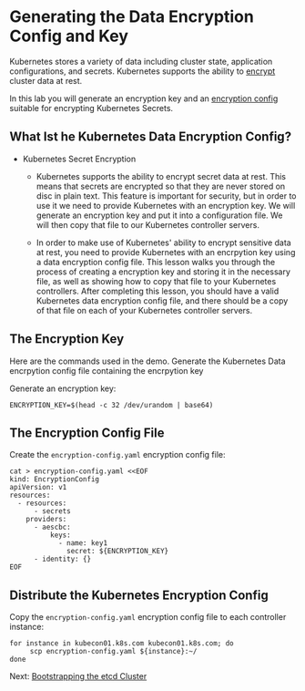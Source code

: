 # Generating the Data Encryption Config and Key

Kubernetes stores a variety of data including cluster state, application configurations, and secrets. Kubernetes supports the ability to [encrypt](https://kubernetes.io/docs/tasks/administer-cluster/encrypt-data) cluster data at rest.

In this lab you will generate an encryption key and an [encryption config](https://kubernetes.io/docs/tasks/administer-cluster/encrypt-data/#understanding-the-encryption-at-rest-configuration) suitable for encrypting Kubernetes Secrets.

## What Ist he Kubernetes Data Encryption Config?
- Kubernetes Secret Encryption 
    - Kubernetes supports the ability to encrypt secret data at rest. This means that secrets are encrypted so that they are never stored on disc in plain text. This feature is important for security, but in order to use it we need to provide Kubernetes with an encryption key. We will generate an encryption key and put it into a configuration file. We will then copy that file to our Kubernetes controller servers.


    - In order to make use of Kubernetes' ability to encrypt sensitive data at rest, you need to provide Kubernetes with an encrpytion key using a data encryption config file. This lesson walks you through the process of creating a encryption key and storing it in the necessary file, as well as showing how to copy that file to your Kubernetes controllers. After completing this lesson, you should have a valid Kubernetes data encryption config file, and there should be a copy of that file on each of your Kubernetes controller servers. 
## The Encryption Key
Here are the commands used in the demo. Generate the Kubernetes Data encrpytion config file containing the encrpytion key

Generate an encryption key:

```
ENCRYPTION_KEY=$(head -c 32 /dev/urandom | base64)
```
## The Encryption Config File

Create the `encryption-config.yaml` encryption config file:

```
cat > encryption-config.yaml <<EOF
kind: EncryptionConfig
apiVersion: v1
resources:
  - resources:
      - secrets
    providers:
      - aescbc:
          keys:
            - name: key1
              secret: ${ENCRYPTION_KEY}
      - identity: {}
EOF
```
## Distribute the Kubernetes Encryption Config
Copy the `encryption-config.yaml` encryption config file to each controller instance:

```
for instance in kubecon01.k8s.com kubecon01.k8s.com; do
     scp encryption-config.yaml ${instance}:~/
done
```
Next: [Bootstrapping the etcd Cluster](06-bootstrapping-etcd.md)
